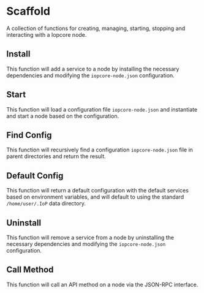# Scaffold
A collection of functions for creating, managing, starting, stopping and interacting with a Iopcore node.

## Install
This function will add a service to a node by installing the necessary dependencies and modifying the `iopcore-node.json` configuration.

## Start
This function will load a configuration file `iopcore-node.json` and instantiate and start a node based on the configuration.

## Find Config
This function will recursively find a configuration `iopcore-node.json` file in parent directories and return the result.

## Default Config
This function will return a default configuration with the default services based on environment variables, and will default to using the standard `/home/user/.IoP` data directory.

## Uninstall
This function will remove a service from a node by uninstalling the necessary dependencies and modifying the `iopcore-node.json` configuration.

## Call Method
This function will call an API method on a node via the JSON-RPC interface.
